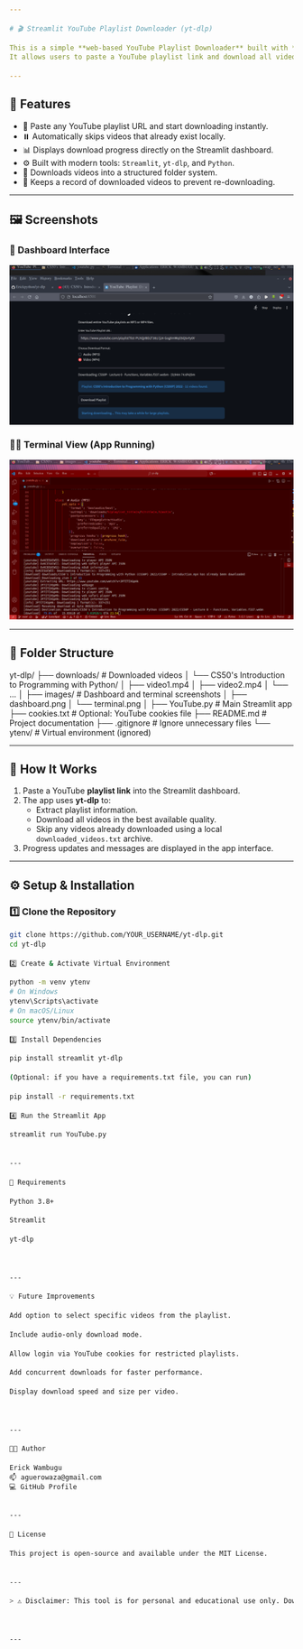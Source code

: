 ```yaml
---

# 🎬 Streamlit YouTube Playlist Downloader (yt-dlp)

This is a simple **web-based YouTube Playlist Downloader** built with **Python**, **Streamlit**, and **yt-dlp**.  
It allows users to paste a YouTube playlist link and download all videos directly to their local machine, with real-time progress display and smart resume (skipping already downloaded videos).

---
```


## 🚀 Features
- 🧠 Paste any YouTube playlist URL and start downloading instantly.
- ⏸️ Automatically skips videos that already exist locally.
- 📊 Displays download progress directly on the Streamlit dashboard.
- ⚙️ Built with modern tools: `Streamlit`, `yt-dlp`, and `Python`.
- 💾 Downloads videos into a structured folder system.
- 📁 Keeps a record of downloaded videos to prevent re-downloading.

---

## 🖼️ Screenshots

### 🎨 Dashboard Interface
![Dashboard Screenshot](./images/dashboard.png)

### 🧑‍💻 Terminal View (App Running)
![VS Code Terminal Screenshot](./images/vscode.png)


---

## 🧩 Folder Structure

yt-dlp/ ├── downloads/              # Downloaded videos │   └── CS50's Introduction to Programming with Python/ │       ├── video1.mp4 │       ├── video2.mp4 │       └── ... │ ├── images/                 # Dashboard and terminal screenshots │   ├── dashboard.png │   └── terminal.png │ ├── YouTube.py              # Main Streamlit app ├── cookies.txt             # Optional: YouTube cookies file ├── README.md               # Project documentation ├── .gitignore              # Ignore unnecessary files └── ytenv/                  # Virtual environment (ignored)

---

## 🧠 How It Works
1. Paste a YouTube **playlist link** into the Streamlit dashboard.  
2. The app uses **yt-dlp** to:
   - Extract playlist information.
   - Download all videos in the best available quality.
   - Skip any videos already downloaded using a local `downloaded_videos.txt` archive.
3. Progress updates and messages are displayed in the app interface.

---

## ⚙️ Setup & Installation

### 1️⃣ Clone the Repository
```bash
git clone https://github.com/YOUR_USERNAME/yt-dlp.git
cd yt-dlp

2️⃣ Create & Activate Virtual Environment

python -m venv ytenv
# On Windows
ytenv\Scripts\activate
# On macOS/Linux
source ytenv/bin/activate

3️⃣ Install Dependencies

pip install streamlit yt-dlp

(Optional: if you have a requirements.txt file, you can run)

pip install -r requirements.txt

4️⃣ Run the Streamlit App

streamlit run YouTube.py


---

🧰 Requirements

Python 3.8+

Streamlit

yt-dlp



---

💡 Future Improvements

Add option to select specific videos from the playlist.

Include audio-only download mode.

Allow login via YouTube cookies for restricted playlists.

Add concurrent downloads for faster performance.

Display download speed and size per video.



---

🧑‍💻 Author

Erick Wambugu
📫 aguerowaza@gmail.com
💻 GitHub Profile


---

🪪 License

This project is open-source and available under the MIT License.


---

> ⚠️ Disclaimer: This tool is for personal and educational use only. Downloading copyrighted material without permission may violate YouTube’s Terms of Service.



---
